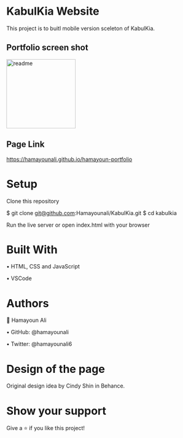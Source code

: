 # KabulKia Website 
This project is to buitl mobile version sceleton of KabulKia.

## Portfolio screen shot
<img width="180" alt="readme" src="https://user-images.githubusercontent.com/22744775/176696897-8e4f2a44-4b28-4b6d-a847-eb82bcff8254.PNG">

## Page Link 
https://hamayounali.github.io/hamayoun-portfolio

# Setup
Clone this repository

$ git clone git@github.com:Hamayounali/KabulKia.git
$ cd kabulkia

Run the live server or open index.html with your browser

# Built With

• HTML, CSS and JavaScript

• VSCode

# Authors
👤 Hamayoun Ali

• GitHub: @hamayounali

• Twitter: @hamayounali6

# Design of the page

Original design idea by Cindy Shin in Behance.

# Show your support
Give a ⭐️ if you like this project!

